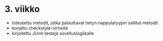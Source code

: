 # 3. viikko

* toteutettu metodit, jotka palauttavat tietyn nappulatyypin sallitut metodit
* korjattu checkstyle-virheitä
* kirjoitettu JUnit-testejä sovelluslogiikalle

